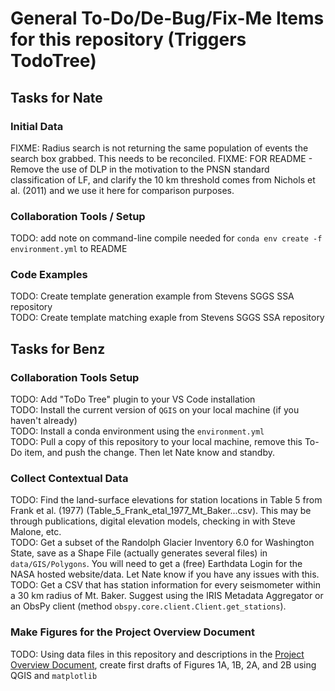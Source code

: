 # General To-Do/De-Bug/Fix-Me Items for this repository (Triggers TodoTree)

## Tasks for Nate
### Initial Data
FIXME: Radius search is not returning the same population of events the search box grabbed. This needs to be reconciled.
FIXME: FOR README - Remove the use of DLP in the motivation to the PNSN standard classification of LF, and clarify the 10 km threshold comes from Nichols et al. (2011) and we use it here for comparison purposes.

### Collaboration Tools / Setup  
TODO: add note on command-line compile needed for `conda env create -f environment.yml` to README
### Code Examples  
TODO: Create template generation example from Stevens SGGS SSA repository  
TODO: Create template matching exaple from Stevens SGGS SSA repository  

## Tasks for Benz  
### Collaboration Tools Setup
TODO: Add "ToDo Tree" plugin to your VS Code installation  
TODO: Install the current version of `QGIS` on your local machine (if you haven't already)  
TODO: Install a conda environment using the `environment.yml`  
TODO: Pull a copy of this repository to your local machine, remove this To-Do item, and push the change. Then let Nate know and standby.  

### Collect Contextual Data
TODO: Find the land-surface elevations for station locations in Table 5 from Frank et al. (1977) (Table_5_Frank_etal_1977_Mt_Baker...csv). This may be through publications, digital elevation models, checking in with Steve Malone, etc.  
TODO: Get a subset of the Randolph Glacier Inventory 6.0 for Washington State, save as a Shape File (actually generates several files) in `data/GIS/Polygons`. You will need to get a (free) Earthdata Login for the NASA hosted website/data. Let Nate know if you have any issues with this.  
TODO: Get a CSV that has station information for every seismometer within a 30 km radius of Mt. Baker. Suggest using the IRIS Metadata Aggregator or an ObsPy client (method `obspy.core.client.Client.get_stations`).  

### Make Figures for the Project Overview Document  
TODO: Using data files in this repository and descriptions in the [Project Overview Document](https://docs.google.com/document/d/1d9cfkK4y1T6hd_p6u7PEp3NhYLGydLFzR-DxrLNWt7c/edit?usp=share_link), create first drafts of Figures 1A, 1B, 2A, and 2B using QGIS and `matplotlib`